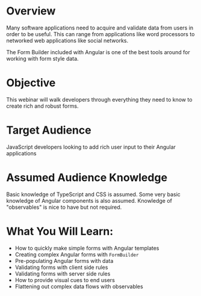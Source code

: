 # Overview

Many software applications need to acquire and validate data from users
in order to be useful.  This can range from applications like word
processors to networked web applications like social networks.

The Form Builder included with Angular is one of the best tools around
for working with form style data.


# Objective

This webinar will walk developers through everything they need to know
to create rich and robust forms.

# Target Audience

JavaScript developers looking to add rich user input to their Angular
applications

# Assumed Audience Knowledge

Basic knowledge of TypeScript and CSS is assumed.  Some very basic
knowledge of Angular components is also assumed.  Knowledge of
"observables" is nice to have but not required.


# What You Will Learn:

* How to quickly make simple forms with Angular templates
* Creating complex Angular forms with `FormBuilder`
* Pre-populating Angular forms with data
* Validating forms with client side rules
* Validating forms with server side rules
* How to provide visual cues to end users
* Flattening out complex data flows with observables
